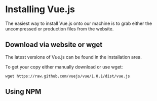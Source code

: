 # Installing Vue.js

The easiest way to install Vue.js onto our machine is to grab either the uncompressed or production files from the website.

## Download via website or wget

The latest versions of Vue.js can be found in the installation area.

To get your copy either manually download or use wget:

```
wget https://raw.github.com/vuejs/vue/1.0.1/dist/vue.js
```

## Using NPM